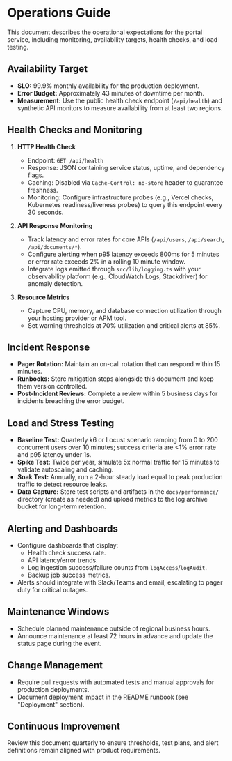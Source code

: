 # Operations Guide

This document describes the operational expectations for the portal service, including monitoring, availability targets, health checks, and load testing.

## Availability Target

- **SLO:** 99.9% monthly availability for the production deployment.
- **Error Budget:** Approximately 43 minutes of downtime per month.
- **Measurement:** Use the public health check endpoint (`/api/health`) and synthetic API monitors to measure availability from at least two regions.

## Health Checks and Monitoring

1. **HTTP Health Check**
   - Endpoint: `GET /api/health`
   - Response: JSON containing service status, uptime, and dependency flags.
   - Caching: Disabled via `Cache-Control: no-store` header to guarantee freshness.
   - Monitoring: Configure infrastructure probes (e.g., Vercel checks, Kubernetes readiness/liveness probes) to query this endpoint every 30 seconds.

2. **API Response Monitoring**
   - Track latency and error rates for core APIs (`/api/users`, `/api/search`, `/api/documents/*`).
   - Configure alerting when p95 latency exceeds 800ms for 5 minutes or error rate exceeds 2% in a rolling 10 minute window.
   - Integrate logs emitted through `src/lib/logging.ts` with your observability platform (e.g., CloudWatch Logs, Stackdriver) for anomaly detection.

3. **Resource Metrics**
   - Capture CPU, memory, and database connection utilization through your hosting provider or APM tool.
   - Set warning thresholds at 70% utilization and critical alerts at 85%.

## Incident Response

- **Pager Rotation:** Maintain an on-call rotation that can respond within 15 minutes.
- **Runbooks:** Store mitigation steps alongside this document and keep them version controlled.
- **Post-Incident Reviews:** Complete a review within 5 business days for incidents breaching the error budget.

## Load and Stress Testing

- **Baseline Test:** Quarterly k6 or Locust scenario ramping from 0 to 200 concurrent users over 10 minutes; success criteria are <1% error rate and p95 latency under 1s.
- **Spike Test:** Twice per year, simulate 5x normal traffic for 15 minutes to validate autoscaling and caching.
- **Soak Test:** Annually, run a 2-hour steady load equal to peak production traffic to detect resource leaks.
- **Data Capture:** Store test scripts and artifacts in the `docs/performance/` directory (create as needed) and upload metrics to the log archive bucket for long-term retention.

## Alerting and Dashboards

- Configure dashboards that display:
  - Health check success rate.
  - API latency/error trends.
  - Log ingestion success/failure counts from `logAccess`/`logAudit`.
  - Backup job success metrics.
- Alerts should integrate with Slack/Teams and email, escalating to pager duty for critical outages.

## Maintenance Windows

- Schedule planned maintenance outside of regional business hours.
- Announce maintenance at least 72 hours in advance and update the status page during the event.

## Change Management

- Require pull requests with automated tests and manual approvals for production deployments.
- Document deployment impact in the README runbook (see "Deployment" section).

## Continuous Improvement

Review this document quarterly to ensure thresholds, test plans, and alert definitions remain aligned with product requirements.
